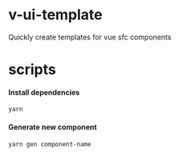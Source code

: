 # v-ui-template
 Quickly create templates for vue sfc components


# scripts

#### Install dependencies 
```
yarn
```

#### Generate new component

```
yarn gen component-name
```